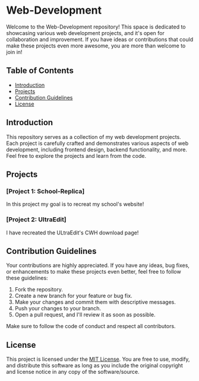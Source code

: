 # Web-Development

Welcome to the Web-Development repository! This space is dedicated to showcasing various web development projects, and it's open for collaboration and improvement. If you have ideas or contributions that could make these projects even more awesome, you are more than welcome to join in!

## Table of Contents

- [Introduction](#introduction)
- [Projects](#projects)
- [Contribution Guidelines](#contribution-guidelines)
- [License](#license)

## Introduction

This repository serves as a collection of my web development projects. Each project is carefully crafted and demonstrates various aspects of web development, including frontend design, backend functionality, and more. Feel free to explore the projects and learn from the code.

## Projects

### [Project 1: School-Replica]

In this project my goal is to recreat my school's website!

### [Project 2: UltraEdit]

I have recreated the ULtraEdit's CWH download page!

## Contribution Guidelines

Your contributions are highly appreciated. If you have any ideas, bug fixes, or enhancements to make these projects even better, feel free to follow these guidelines:

1. Fork the repository.
2. Create a new branch for your feature or bug fix.
3. Make your changes and commit them with descriptive messages.
4. Push your changes to your branch.
5. Open a pull request, and I'll review it as soon as possible.

Make sure to follow the code of conduct and respect all contributors.

## License

This project is licensed under the [MIT License](LICENSE). You are free to use, modify, and distribute this software as long as you include the original copyright and license notice in any copy of the software/source.

